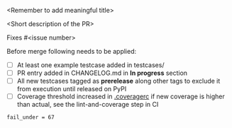 \<Remember to add meaningful title\>

\<Short description of the PR\>

Fixes #\<issue number\>

Before merge following needs to be applied:
- [ ] At least one example testcase added in testcases/
- [ ] PR entry added in CHANGELOG.md in **In progress** section
- [ ] All new testcases tagged as **prerelease** along other tags to exclude it from execution until released on PyPI
- [ ] Coverage threshold increased in [.coveragerc](https://github.com/devopsspiral/KubeLibrary/blob/master/.coveragerc) if new coverage is higher than actual, see the lint-and-coverage step in CI
```
fail_under = 67
```

